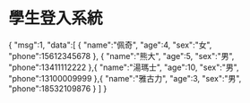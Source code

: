 # 學生登入系統
{
    "msg":1,
    "data":[
        {
            "name":"佩奇",
            "age":4,
            "sex":"女",
            "phone":15612345678
        },
        {
            "name":"熊大",
            "age":5,
            "sex":"男",
            "phone":13411112222
        },{
            "name":"湯瑪士",
            "age":10,
            "sex":"男",
            "phone":13100009999
        },{
            "name":"雅古力",
            "age":3,
            "sex":"男",
            "phone":18532109876
        }
    ]
}
